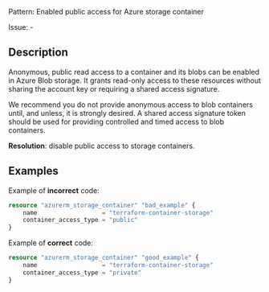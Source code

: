 Pattern: Enabled public access for Azure storage container

Issue: -

## Description

Anonymous, public read access to a container and its blobs can be enabled in Azure Blob storage. It grants read-only access to these resources without sharing the account key or requiring a shared access signature.

We recommend you do not provide anonymous access to blob containers until, and unless, it is strongly desired. A shared access signature token should be used for providing controlled and timed access to blob containers.

**Resolution**: disable public access to storage containers.

## Examples

Example of **incorrect** code:

```terraform
resource "azurerm_storage_container" "bad_example" {
	name                  = "terraform-container-storage"
	container_access_type = "public"
}
```

Example of **correct** code:

```terraform
resource "azurerm_storage_container" "good_example" {
	name                  = "terraform-container-storage"
	container_access_type = "private"
}
```